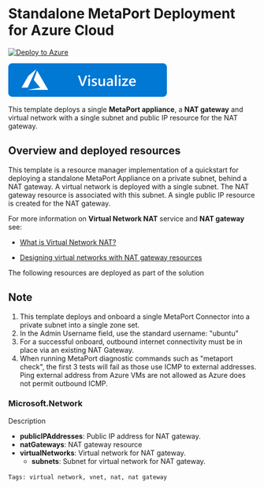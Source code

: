 # Standalone MetaPort Deployment for Azure Cloud

[![Deploy to Azure](https://aka.ms/deploytoazurebutton)](https://portal.azure.com/#create/Microsoft.Template/uri/https%3A%2F%2Fraw.githubusercontent.com%2Fwillguibr%2Fazure%2Fmain%2FLatest%2FMetaPort-Standalone-NATGW-v4.0%2Fazuredeploy.json)

[![Visualize](https://raw.githubusercontent.com/Azure/azure-quickstart-templates/master/1-CONTRIBUTION-GUIDE/images/visualizebutton.svg?sanitize=true)](http://armviz.io/#/?load=https%3A%2F%2Fraw.githubusercontent.com%2Fwillguibr%2Fazure%2Fmain%2FLatest%2FMetaPort-Standalone-NATGW-v4.0%2Fazuredeploy.json)

This template deploys a single **MetaPort appliance**, a **NAT gateway** and virtual network with a single subnet and public IP resource for the NAT gateway.

## Overview and deployed resources

This template is a resource manager implementation of a quickstart for deploying a standalone MetaPort Appliance on a private subnet, behind a NAT gateway. A virtual network is deployed with a single subnet. The NAT gateway resource is associated with this subnet. A single public IP resource is created for the NAT gateway.  

For more information on **Virtual Network NAT** service and **NAT gateway** see:

* [What is Virtual Network NAT?](https://docs.microsoft.com/azure/virtual-network/nat-overview)

* [Designing virtual networks with NAT gateway resources](https://docs.microsoft.com/azure/virtual-network/nat-gateway-resource)

The following resources are deployed as part of the solution

## Note
1. This template deploys and onboard a single MetaPort Connector into a private subnet into a single zone set.
2. In the Admin Username field, use the standard username: "ubuntu"
3. For a successful onboard, outbound internet connectivity must be in place via an existing NAT Gateway.
4. When running MetaPort diagnostic commands such as "metaport check", the first 3 tests will fail as those use ICMP to external addresses. Ping external address from Azure VMs are not allowed as Azure does not permit outbound ICMP.

### Microsoft.Network

Description

+ **publicIPAddresses**: Public IP address for NAT gateway.
+ **natGateways**: NAT gateway resource
+ **virtualNetworks**: Virtual network for NAT gateway.
  + **subnets**: Subnet for virtual network for NAT gateway.


`Tags: virtual network, vnet, nat, nat gateway`